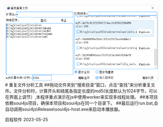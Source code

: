 <img align="center" width=600 src="./doc/snapshot.png" />
# 重复文件分析工具
##拖动文件夹到“搜索目录”窗口，点击“查找”来分析重复文件。文件分析时，计算开头和结尾各指定长度的md5(长度默认为1024字节，可以在界面上调节）,本程序重点演示在js中使用worker来实现多线程处理。
##本项目依赖soui4js项目，确保本项目和soui4js在同一个目录下。
##最后运行run.bat,会自动调用soui4js\Release\soui4js-host.exe来启动本播放器。

启程软件 2023-05-25